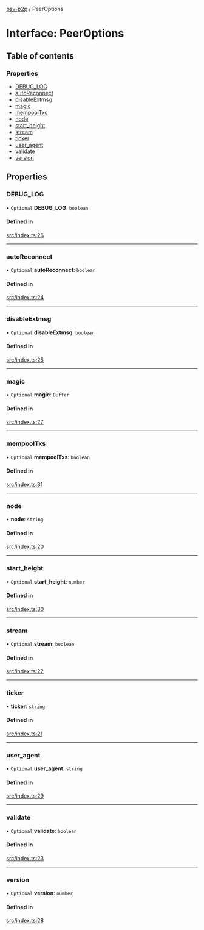 [bsv-p2p](../README.md) / PeerOptions

# Interface: PeerOptions

## Table of contents

### Properties

- [DEBUG\_LOG](PeerOptions.md#debug_log)
- [autoReconnect](PeerOptions.md#autoreconnect)
- [disableExtmsg](PeerOptions.md#disableextmsg)
- [magic](PeerOptions.md#magic)
- [mempoolTxs](PeerOptions.md#mempooltxs)
- [node](PeerOptions.md#node)
- [start\_height](PeerOptions.md#start_height)
- [stream](PeerOptions.md#stream)
- [ticker](PeerOptions.md#ticker)
- [user\_agent](PeerOptions.md#user_agent)
- [validate](PeerOptions.md#validate)
- [version](PeerOptions.md#version)

## Properties

### DEBUG\_LOG

• `Optional` **DEBUG\_LOG**: `boolean`

#### Defined in

[src/index.ts:26](https://github.com/kevinejohn/bsv-p2p/blob/master/src/index.ts#L26)

___

### autoReconnect

• `Optional` **autoReconnect**: `boolean`

#### Defined in

[src/index.ts:24](https://github.com/kevinejohn/bsv-p2p/blob/master/src/index.ts#L24)

___

### disableExtmsg

• `Optional` **disableExtmsg**: `boolean`

#### Defined in

[src/index.ts:25](https://github.com/kevinejohn/bsv-p2p/blob/master/src/index.ts#L25)

___

### magic

• `Optional` **magic**: `Buffer`

#### Defined in

[src/index.ts:27](https://github.com/kevinejohn/bsv-p2p/blob/master/src/index.ts#L27)

___

### mempoolTxs

• `Optional` **mempoolTxs**: `boolean`

#### Defined in

[src/index.ts:31](https://github.com/kevinejohn/bsv-p2p/blob/master/src/index.ts#L31)

___

### node

• **node**: `string`

#### Defined in

[src/index.ts:20](https://github.com/kevinejohn/bsv-p2p/blob/master/src/index.ts#L20)

___

### start\_height

• `Optional` **start\_height**: `number`

#### Defined in

[src/index.ts:30](https://github.com/kevinejohn/bsv-p2p/blob/master/src/index.ts#L30)

___

### stream

• `Optional` **stream**: `boolean`

#### Defined in

[src/index.ts:22](https://github.com/kevinejohn/bsv-p2p/blob/master/src/index.ts#L22)

___

### ticker

• **ticker**: `string`

#### Defined in

[src/index.ts:21](https://github.com/kevinejohn/bsv-p2p/blob/master/src/index.ts#L21)

___

### user\_agent

• `Optional` **user\_agent**: `string`

#### Defined in

[src/index.ts:29](https://github.com/kevinejohn/bsv-p2p/blob/master/src/index.ts#L29)

___

### validate

• `Optional` **validate**: `boolean`

#### Defined in

[src/index.ts:23](https://github.com/kevinejohn/bsv-p2p/blob/master/src/index.ts#L23)

___

### version

• `Optional` **version**: `number`

#### Defined in

[src/index.ts:28](https://github.com/kevinejohn/bsv-p2p/blob/master/src/index.ts#L28)
